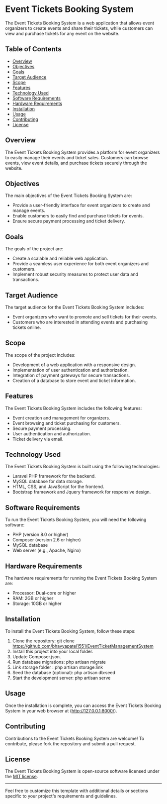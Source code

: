 
# Event Tickets Booking System

The Event Tickets Booking System is a web application that allows event organizers to create events and share their tickets, while customers can view and purchase tickets for any event on the website.

## Table of Contents

- [Overview](#overview)
- [Objectives](#objectives)
- [Goals](#goals)
- [Target Audience](#target-audience)
- [Scope](#scope)
- [Features](#features)
- [Technology Used](#technology-used)
- [Software Requirements](#software-requirements)
- [Hardware Requirements](#hardware-requirements)
- [Installation](#installation)
- [Usage](#usage)
- [Contributing](#contributing)
- [License](#license)

## Overview

The Event Tickets Booking System provides a platform for event organizers to easily manage their events and ticket sales. Customers can browse events, view event details, and purchase tickets securely through the website.

## Objectives

The main objectives of the Event Tickets Booking System are:

- Provide a user-friendly interface for event organizers to create and manage events.
- Enable customers to easily find and purchase tickets for events.
- Ensure secure payment processing and ticket delivery.

## Goals

The goals of the project are:

- Create a scalable and reliable web application.
- Provide a seamless user experience for both event organizers and customers.
- Implement robust security measures to protect user data and transactions.

## Target Audience

The target audience for the Event Tickets Booking System includes:

- Event organizers who want to promote and sell tickets for their events.
- Customers who are interested in attending events and purchasing tickets online.

## Scope

The scope of the project includes:

- Development of a web application with a responsive design.
- Implementation of user authentication and authorization.
- Integration of payment gateways for secure transactions.
- Creation of a database to store event and ticket information.

## Features

The Event Tickets Booking System includes the following features:

- Event creation and management for organizers.
- Event browsing and ticket purchasing for customers.
- Secure payment processing.
- User authentication and authorization.
- Ticket delivery via email.

## Technology Used

The Event Tickets Booking System is built using the following technologies:

- Laravel PHP framework for the backend.
- MySQL database for data storage.
- HTML, CSS, and JavaScript for the frontend.
- Bootstrap framework and Jquery framework for responsive design.

## Software Requirements

To run the Event Tickets Booking System, you will need the following software:

- PHP (version 8.0 or higher)
- Composer (version 2.6 or higher)
- MySQL database
- Web server (e.g., Apache, Nginx)

## Hardware Requirements

The hardware requirements for running the Event Tickets Booking System are:

- Processor: Dual-core or higher
- RAM: 2GB or higher
- Storage: 10GB or higher


## Installation

To install the Event Tickets Booking System, follow these steps:

1. Clone the repository: git clone https://github.com/bhavyapatel1551/EventTicketManagementSystem
2. Install this project into your local folder.
3. Update Composer.json. 
4. Run database migrations: php artisan migrate
5. Link storage folder : php artisan storage:link
6. Seed the database (optional): php artisan db:seed
7. Start the development server: php artisan serve

## Usage

Once the installation is complete, you can access the Event Tickets Booking System in your web browser at (http://127.0.0.1:8000/).


## Contributing

Contributions to the Event Tickets Booking System are welcome! To contribute, please fork the repository and submit a pull request.

## License

The Event Tickets Booking System is open-source software licensed under the [MIT license](https://opensource.org/licenses/MIT).

---

Feel free to customize this template with additional details or sections specific to your project's requirements and guidelines.
